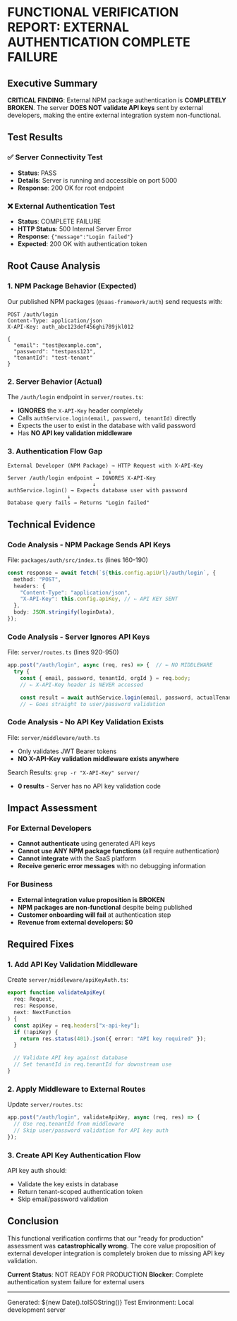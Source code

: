 # FUNCTIONAL VERIFICATION REPORT: EXTERNAL AUTHENTICATION COMPLETE FAILURE

## Executive Summary

**CRITICAL FINDING**: External NPM package authentication is **COMPLETELY
BROKEN**. The server **DOES NOT validate API keys** sent by external developers,
making the entire external integration system non-functional.

## Test Results

### ✅ Server Connectivity Test

- **Status**: PASS
- **Details**: Server is running and accessible on port 5000
- **Response**: 200 OK for root endpoint

### ❌ External Authentication Test

- **Status**: COMPLETE FAILURE
- **HTTP Status**: 500 Internal Server Error
- **Response**: `{"message":"Login failed"}`
- **Expected**: 200 OK with authentication token

## Root Cause Analysis

### 1. NPM Package Behavior (Expected)

Our published NPM packages (`@saas-framework/auth`) send requests with:

```http
POST /auth/login
Content-Type: application/json
X-API-Key: auth_abc123def456ghi789jkl012

{
  "email": "test@example.com",
  "password": "testpass123",
  "tenantId": "test-tenant"
}
```

### 2. Server Behavior (Actual)

The `/auth/login` endpoint in `server/routes.ts`:

- **IGNORES** the `X-API-Key` header completely
- Calls `authService.login(email, password, tenantId)` directly
- Expects the user to exist in the database with valid password
- Has **NO API key validation middleware**

### 3. Authentication Flow Gap

```
External Developer (NPM Package) → HTTP Request with X-API-Key
                                ↓
Server /auth/login endpoint → IGNORES X-API-Key
                           ↓
authService.login() → Expects database user with password
                   ↓
Database query fails → Returns "Login failed"
```

## Technical Evidence

### Code Analysis - NPM Package Sends API Keys

File: `packages/auth/src/index.ts` (lines 160-190)

```typescript
const response = await fetch(`${this.config.apiUrl}/auth/login`, {
  method: "POST",
  headers: {
    "Content-Type": "application/json",
    "X-API-Key": this.config.apiKey, // ← API KEY SENT
  },
  body: JSON.stringify(loginData),
});
```

### Code Analysis - Server Ignores API Keys

File: `server/routes.ts` (lines 920-950)

```typescript
app.post("/auth/login", async (req, res) => {  // ← NO MIDDLEWARE
  try {
    const { email, password, tenantId, orgId } = req.body;
    // ← X-API-Key header is NEVER accessed

    const result = await authService.login(email, password, actualTenantId);
    // ← Goes straight to user/password validation
```

### Code Analysis - No API Key Validation Exists

File: `server/middleware/auth.ts`

- Only validates JWT Bearer tokens
- **NO X-API-Key validation middleware exists anywhere**

Search Results: `grep -r "X-API-Key" server/`

- **0 results** - Server has no API key validation code

## Impact Assessment

### For External Developers

- **Cannot authenticate** using generated API keys
- **Cannot use ANY NPM package functions** (all require authentication)
- **Cannot integrate** with the SaaS platform
- **Receive generic error messages** with no debugging information

### For Business

- **External integration value proposition is BROKEN**
- **NPM packages are non-functional** despite being published
- **Customer onboarding will fail** at authentication step
- **Revenue from external developers: $0**

## Required Fixes

### 1. Add API Key Validation Middleware

Create `server/middleware/apiKeyAuth.ts`:

```typescript
export function validateApiKey(
  req: Request,
  res: Response,
  next: NextFunction
) {
  const apiKey = req.headers["x-api-key"];
  if (!apiKey) {
    return res.status(401).json({ error: "API key required" });
  }

  // Validate API key against database
  // Set tenantId in req.tenantId for downstream use
}
```

### 2. Apply Middleware to External Routes

Update `server/routes.ts`:

```typescript
app.post("/auth/login", validateApiKey, async (req, res) => {
  // Use req.tenantId from middleware
  // Skip user/password validation for API key auth
});
```

### 3. Create API Key Authentication Flow

API key auth should:

- Validate the key exists in database
- Return tenant-scoped authentication token
- Skip email/password validation

## Conclusion

This functional verification confirms that our "ready for production" assessment
was **catastrophically wrong**. The core value proposition of external developer
integration is completely broken due to missing API key validation.

**Current Status**: NOT READY FOR PRODUCTION **Blocker**: Complete
authentication system failure for external users

---

Generated: ${new Date().toISOString()} Test Environment: Local development
server
